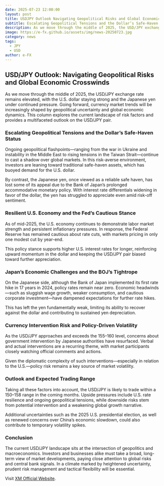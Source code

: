 ```yaml
---
date: 2025-07-23 12:00:00
layout: post
title: USDJPY Outlook Navigating Geopolitical Risks and Global Economic Crosswinds
subtitle: Escalating Geopolitical Tensions and the Dollar’s Safe-Haven Status
description: As we move through the middle of 2025, the USD/JPY exchange rate remains elevated, with the U.S. dollar staying strong and the Japanese yen under continued pressure. 
image: https://e-fx.github.io/assets/img/news-20250723.jpg
category: news
tags:
  - JPY
  - USD
author: e-FX
---
```


## USD/JPY Outlook: Navigating Geopolitical Risks and Global Economic Crosswinds
As we move through the middle of 2025, the USD/JPY exchange rate remains elevated, with the U.S. dollar staying strong and the Japanese yen under continued pressure. Going forward, currency market trends will be increasingly shaped by geopolitical uncertainty and global economic dynamics. This column explores the current landscape of risk factors and provides a multifaceted outlook on the USD/JPY pair.

### Escalating Geopolitical Tensions and the Dollar’s Safe-Haven Status
Ongoing geopolitical flashpoints—ranging from the war in Ukraine and instability in the Middle East to rising tensions in the Taiwan Strait—continue to cast a shadow over global markets. In this risk-averse environment, investors are leaning toward traditional safe-haven assets, which has buoyed demand for the U.S. dollar.

By contrast, the Japanese yen, once viewed as a reliable safe haven, has lost some of its appeal due to the Bank of Japan’s prolonged accommodative monetary policy. With interest rate differentials widening in favor of the dollar, the yen has struggled to appreciate even amid risk-off sentiment.

### Resilient U.S. Economy and the Fed’s Cautious Stance
As of mid-2025, the U.S. economy continues to demonstrate labor market strength and persistent inflationary pressures. In response, the Federal Reserve has remained cautious about rate cuts, with markets pricing in only one modest cut by year-end.

This policy stance supports higher U.S. interest rates for longer, reinforcing upward momentum in the dollar and keeping the USD/JPY pair biased toward further appreciation.

### Japan’s Economic Challenges and the BOJ’s Tightrope
On the Japanese side, although the Bank of Japan implemented its first rate hike in 17 years in 2024, policy rates remain near zero. Economic headwinds—such as sluggish wage growth, weaker consumption, and cautious corporate investment—have dampened expectations for further rate hikes.

This has left the yen fundamentally weak, limiting its ability to recover against the dollar and contributing to sustained yen depreciation.

### Currency Intervention Risk and Policy-Driven Volatility
As the USD/JPY approaches and exceeds the 155–160 level, concerns about government intervention by Japanese authorities have resurfaced. Verbal and actual interventions are a recurring theme, with market participants closely watching official comments and actions.

Given the diplomatic complexity of such interventions—especially in relation to the U.S.—policy risk remains a key source of market volatility.

### Outlook and Expected Trading Range
Taking all these factors into account, the USD/JPY is likely to trade within a 150–158 range in the coming months. Upside pressures include U.S. rate resilience and ongoing geopolitical tensions, while downside risks stem from potential intervention and a weakening global growth narrative.

Additional uncertainties such as the 2025 U.S. presidential election, as well as renewed concerns over China’s economic slowdown, could also contribute to temporary volatility spikes.

### Conclusion
The current USD/JPY landscape sits at the intersection of geopolitics and macroeconomics. Investors and businesses alike must take a broad, long-term view of market developments, paying close attention to global risks and central bank signals. In a climate marked by heightened uncertainty, prudent risk management and tactical flexibility will be essential.

Visit [XM Official Website](https://clicks.pipaffiliates.com/c?c=550036&l=en&p=0).